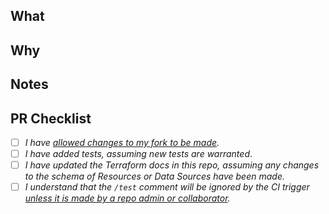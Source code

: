 ## What

## Why

## Notes
<!-- Add any notes here -->

## PR Checklist

* [ ] _I have [allowed changes to my fork to be made](https://docs.github.com/en/pull-requests/collaborating-with-pull-requests/working-with-forks/allowing-changes-to-a-pull-request-branch-created-from-a-fork)._
* [ ] _I have added tests, assuming new tests are warranted_.
* [ ] _I have updated the Terraform docs in this repo, assuming any changes to the schema of Resources or Data Sources have been made._
* [ ] _I understand that the `/test` comment will be ignored by the CI trigger [unless it is made by a repo admin or collaborator](https://codefresh.io/docs/docs/pipelines/triggers/git-triggers/#support-for-building-pull-requests-from-forks)._
